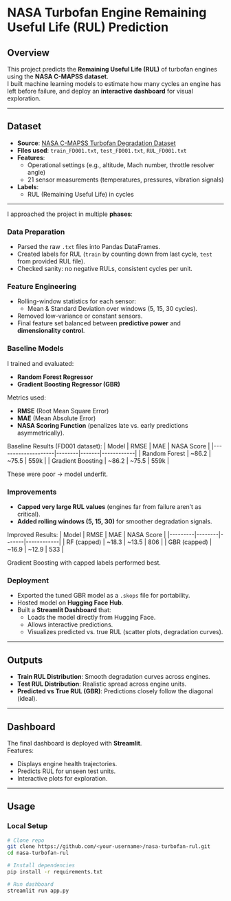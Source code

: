 # NASA Turbofan Engine Remaining Useful Life (RUL) Prediction

## Overview
This project predicts the **Remaining Useful Life (RUL)** of turbofan engines using the **NASA C-MAPSS dataset**.  
I built machine learning models to estimate how many cycles an engine has left before failure, and deploy an **interactive dashboard** for visual exploration.

---

## Dataset
- **Source**: [NASA C-MAPSS Turbofan Degradation Dataset](https://www.nasa.gov/content/prognostics-center-of-excellence-data-set-repository)  
- **Files used**: `train_FD001.txt`, `test_FD001.txt`, `RUL_FD001.txt`  
- **Features**:
  - Operational settings (e.g., altitude, Mach number, throttle resolver angle)
  - 21 sensor measurements (temperatures, pressures, vibration signals)
- **Labels**:
  - RUL (Remaining Useful Life) in cycles

---
I approached the project in multiple **phases**:

### Data Preparation
- Parsed the raw `.txt` files into Pandas DataFrames.  
- Created labels for RUL (`train` by counting down from last cycle, `test` from provided RUL file).  
- Checked sanity: no negative RULs, consistent cycles per unit.

### Feature Engineering
- Rolling-window statistics for each sensor:
  - Mean & Standard Deviation over windows (5, 15, 30 cycles).  
- Removed low-variance or constant sensors.  
- Final feature set balanced between **predictive power** and **dimensionality control**.

### Baseline Models
I trained and evaluated:
- **Random Forest Regressor**
- **Gradient Boosting Regressor (GBR)**

Metrics used:
- **RMSE** (Root Mean Square Error)  
- **MAE** (Mean Absolute Error)  
- **NASA Scoring Function** (penalizes late vs. early predictions asymmetrically).  

Baseline Results (FD001 dataset):
| Model              | RMSE   | MAE   | NASA Score |
|--------------------|--------|-------|------------|
| Random Forest      | ~86.2  | ~75.5 | 559k       |
| Gradient Boosting  | ~86.2  | ~75.5 | 559k       |

These were poor → model underfit.

### Improvements
- **Capped very large RUL values** (engines far from failure aren’t as critical).  
- **Added rolling windows (5, 15, 30)** for smoother degradation signals.  

Improved Results:
| Model   | RMSE   | MAE   | NASA Score |
|---------|--------|-------|------------|
| RF (capped)  | ~18.3 | ~13.5 | 806      |
| GBR (capped) | ~16.9 | ~12.9 | 533      |

Gradient Boosting with capped labels performed best.  

### Deployment
- Exported the tuned GBR model as a `.skops` file for portability.  
- Hosted model on **Hugging Face Hub**.  
- Built a **Streamlit Dashboard** that:
  - Loads the model directly from Hugging Face.  
  - Allows interactive predictions.  
  - Visualizes predicted vs. true RUL (scatter plots, degradation curves).  

---

## Outputs
- **Train RUL Distribution**: Smooth degradation curves across engines.  
- **Test RUL Distribution**: Realistic spread across engine units.  
- **Predicted vs True RUL (GBR)**: Predictions closely follow the diagonal (ideal).  

---

## Dashboard
The final dashboard is deployed with **Streamlit**.  
Features:
- Displays engine health trajectories.  
- Predicts RUL for unseen test units.  
- Interactive plots for exploration.  

---

## Usage
### Local Setup
```bash
# Clone repo
git clone https://github.com/<your-username>/nasa-turbofan-rul.git
cd nasa-turbofan-rul

# Install dependencies
pip install -r requirements.txt

# Run dashboard
streamlit run app.py
